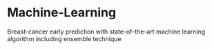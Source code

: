 # Machine-Learning
Breast-cancer early prediction with state-of-the-art machine learning 
algorithm including ensemble technique 
